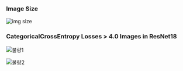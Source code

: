 ### Image Size

![img size](https://github.com/user-attachments/assets/1b381a95-3a86-4334-8fd5-5f53efd32dfa)

### CategoricalCrossEntropy Losses > 4.0 Images in ResNet18

![불량1](https://github.com/user-attachments/assets/1260ab84-db72-485f-89c0-d63275b18719)

![불량2](https://github.com/user-attachments/assets/6551b765-4611-401c-bd84-1dff754ad289)

